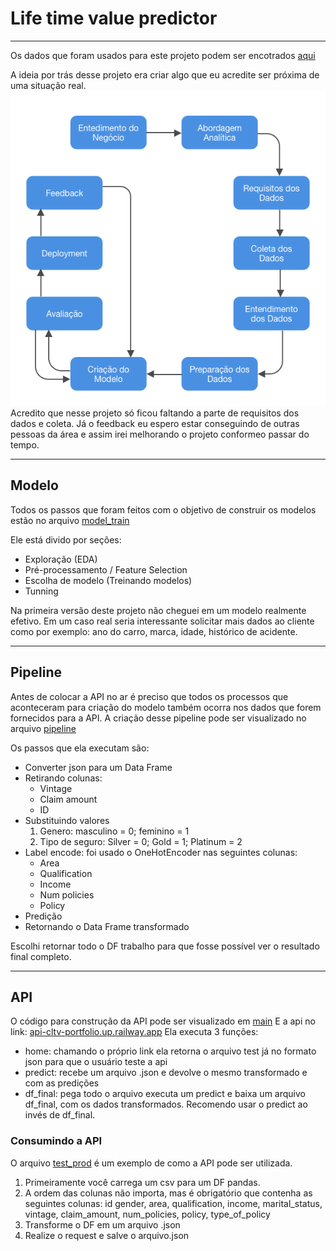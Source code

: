 # Life time value predictor
---
Os dados que foram usados para este projeto podem ser encotrados [aqui](https://www.kaggle.com/datasets/shibumohapatra/customer-life-time-value?select=train_BRCpofr.csv)

A ideia por trás desse projeto era criar algo que eu acredite ser próxima de uma situação real.
![road map](./imagens/1_o9v5kjiTGTT_5QIYFx8IHQ.png)
Acredito que nesse projeto só ficou faltando a parte de requisitos dos dados e coleta. Já o feedback eu espero estar conseguindo de outras pessoas da área e assim irei melhorando o projeto conformeo passar do tempo.
___
## Modelo
Todos os passos que foram feitos com o objetivo de construir os modelos estão no arquivo [model_train](./model_train.ipynb)

Ele está divido por seções:
- Exploração (EDA)
- Pré-processamento / Feature Selection
- Escolha de modelo (Treinando modelos)
- Tunning

Na primeira versão deste projeto não cheguei em um modelo realmente efetivo. Em um caso real seria interessante solicitar mais dados ao cliente como por exemplo: ano do carro, marca, idade, histórico de acidente.
___
## Pipeline
Antes de colocar a API no ar é preciso que todos os processos que aconteceram para criação do modelo também ocorra nos dados que forem fornecidos para a API.
A criação desse pipeline pode ser visualizado no arquivo [pipeline](pipeline.py)   

Os passos que ela executam são:
- Converter json para um Data Frame
- Retirando colunas:
    - Vintage
    - Claim amount
    - ID
- Substituindo valores
    1. Genero: masculino = 0; feminino = 1
    2. Tipo de seguro: Silver = 0; Gold = 1; Platinum = 2
- Label encode: foi usado o OneHotEncoder nas seguintes colunas:
    - Area
    - Qualification
    - Income
    - Num policies
    - Policy
- Predição
- Retornando o Data Frame transformado

Escolhi retornar todo o DF trabalho para que fosse possível ver o resultado final completo.
___

## API
O código para construção da API pode ser visualizado em [main](main.py)
E a api no link: [api-cltv-portfolio.up.railway.app](api-cltv-portfolio.up.railway.app)
Ela executa 3 funções:
- home: chamando o próprio link ela retorna o arquivo test já no formato json para que o usuário teste a api
- predict: recebe um arquivo .json e devolve o mesmo transformado e com as predições
- df_final: pega todo o arquivo executa um predict e baixa um arquivo df_final, com os dados transformados.
Recomendo usar o predict ao invés de df_final.

### Consumindo a API
O arquivo [test_prod](test_prod.ipynb) é um exemplo de como a API pode ser utilizada.
1. Primeiramente você carrega um csv para um DF pandas.
2. A ordem das colunas não importa, mas é obrigatório que contenha as seguintes colunas: id	gender, area, qualification, income, marital_status, vintage, claim_amount, num_policies, policy, type_of_policy
3. Transforme o DF em um arquivo .json
4. Realize o request e salve o arquivo.json